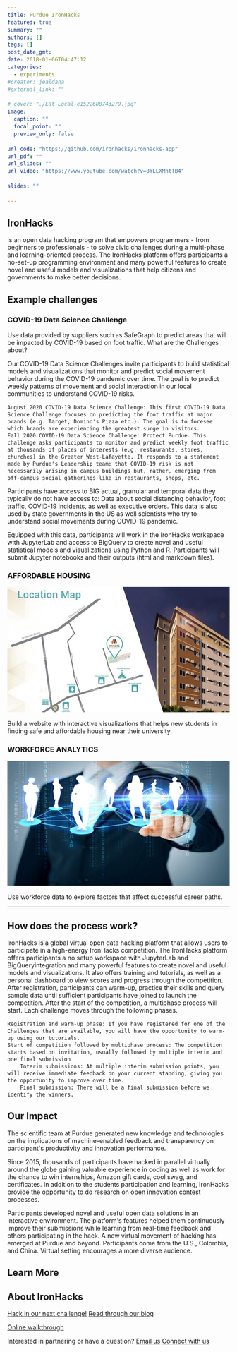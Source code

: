 ```yaml
---
title: Purdue IronHacks
featured: true
summary: ""
authors: []
tags: []
post_date_gmt:
date: 2018-01-06T04:47:12
categories:
  - experiments
#creator: jealdana
#external_link: ""

# cover: "./Eat-Local-e1522688743279.jpg"
image:
  caption: ""
  focal_point: ""
  preview_only: false

url_code: "https://github.com/ironhacks/ironhacks-app"
url_pdf: ""
url_slides: ""
url_video: "https://www.youtube.com/watch?v=8YLLXMhtTB4"

slides: ""

---
```


## IronHacks

 is an open data hacking program that empowers programmers - from beginners to professionals - to solve civic challenges during a multi-phase and learning-oriented process.  The IronHacks platform offers participants a no-set-up programming environment and many powerful features to create novel and useful models and visualizations that help citizens and governments to make better decisions.

## Example challenges

### COVID-19 Data Science Challenge

Use data provided by suppliers such as SafeGraph to predict areas that will be impacted by  COVID-19 based on foot traffic.
What are the Challenges about?

Our COVID-19 Data Science Challenges invite participants to build statistical models and visualizations that monitor and predict social movement behavior during the COVID-19 pandemic over time. The goal is to predict weekly patterns of movement and social interaction in our local communities to understand COVID-19 risks.

    August 2020 COVID-19 Data Science Challenge: This first COVID-19 Data Science Challenge focuses on predicting the foot traffic at major brands (e.g. Target, Domino's Pizza etc.). The goal is to foresee which brands are experiencing the greatest surge in visitors.
    Fall 2020 COVID-19 Data Science Challenge: Protect Purdue. This challenge asks participants to monitor and predict weekly foot traffic at thousands of places of interests (e.g. restaurants, stores, churches) in the Greater West-Lafayette. It responds to a statement made by Purdue's Leadership team: that COVID-19 risk is not necessarily arising in campus buildings but, rather, emerging from off-campus social gatherings like in restaurants, shops, etc.

Participants have access to BIG actual, granular and temporal data they typically do not have access to: Data about social distancing behavior, foot traffic, COVID-19 incidents, as well as executive orders. This data is also used by state governments in the US as well scientists who try to understand social movements during COVID-19 pandemic.

Equipped with this data, participants will work in the IronHacks workspace with JupyterLab and access to BigQuery to create novel and useful statistical models and visualizations using Python and R. Participants will submit Jupyter notebooks and their outputs (html and markdown files).


### AFFORDABLE HOUSING

![](./topics-housing.jpg)

Build a website with interactive visualizations that helps new students in finding safe and affordable housing near their university.

### WORKFORCE ANALYTICS

![](./14_1-2X1-e1522941729110.jpg)

Use workforce data to explore factors that affect successful career paths.

---

## How does the process work?

IronHacks is a global virtual open data hacking platform that allows users to participate in a high-energy IronHacks competition. The IronHacks platform offers participants a no setup workspace with JupyterLab and BigQueryintegration and many powerful features to create novel and useful models and visualizations. It also offers training and tutorials, as well as a personal dashboard to view scores and progress through the competition. After registration, participants can warm-up, practice their skills and query sample data until sufficient participants have joined to launch the competition. After the start of the competition, a multiphase process will start. Each challenge moves through the following phases.

    Registration and warm-up phase: If you have registered for one of the Challenges that are available, you will have the opportunity to warm-up using our tutorials.
    Start of competition followed by multiphase process: The competition starts based on invitation, usually followed by multiple interim and one final submission
        Interim submissions: At multiple interim submission points, you will receive immediate feedback on your current standing, giving you the opportunity to improve over time.
        Final submission: There will be a final submission before we identify the winners.

## Our Impact

The scientific team at Purdue generated new knowledge and technologies on the implications of machine-enabled feedback and transparency on participant's productivity and innovation performance.

Since 2015, thousands of participants have hacked in parallel virtually around the globe gaining valuable experience in coding as well as work for the chance to win internships, Amazon gift cards, cool swag, and certificates. In addition to the students participation and learning, IronHacks provide the opportunity to do research on open innovation contest processes.

Participants developed novel and useful open data solutions in an interactive environment. The platform's features helped them continuously improve their submissions while learning from real-time feedback and others participating in the hack. A new virtual movement of hacking has emerged at Purdue and beyond. Participants come from the U.S., Colombia, and China. Virtual setting encourages a more diverse audience.


## Learn More

## About IronHacks

[Hack in our next challenge!](https://www.ironhacks.com/)
[Read through our blog](https://blog.ironhacks.com/)

[Online walkthrough](https://www.youtube.com/watch?v=8YLLXMhtTB4)

Interested in partnering or have a question?
[Email us](mailto:sbrunswi@purdue.edu)
[Connect with us](https://www.facebook.com/OpenDigitalPurdue/)
